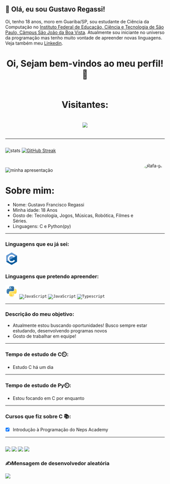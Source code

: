  ## :space_invader: Olá, eu sou Gustavo Regassi!

Oi, tenho 18 anos, moro em Guariba/SP, sou estudante de Ciência da Computação no [Instituto Federal de Educação, Ciência e Tecnologia de São Paulo, Câmpus São João da Boa Vista](https://www.sbv.ifsp.edu.br/). Atualmente sou iniciante no universo da programação mas tenho muito vontade de apreender novas linguagens. Veja também meu [Linkedin](https://www.linkedin.com/in/gustavo-francisco-regassi-1b747725a/).


<h1 align="center"
    <p>
Oi, Sejam bem-vindos ao meu perfil! 👋
<br>
<br>
<p align="center">Visitantes:</p>
<p align="center"><img align="center"src="https://profile-counter.glitch.me/gustavoregassi/count.svg"/></p>
   </p><hr>
   
</h1>

![stats](https://github-readme-stats.vercel.app/api?username=gustavoregassi&show_icons=true&theme=tokyonight)
[![GitHub Streak](http://github-readme-streak-stats.herokuapp.com?user=gustavoregassi&theme=tokyonight)](https://git.io/streak-stats)

<div style="display: inline_block"><br>
<img align="right" alt="Rafa-pic" height="180" style="border-radius:80px;" 
src="https://gist.githubusercontent.com/MedRedha/fd8e2481bde2610c96b9aafde543879c/raw/88624e8d31c4295973dcb7c900dacf0edc0a6d99/coding.gif">
</div>

![minha apresentação](https://img.shields.io/static/v1?label=SOBRE-MIM&message=GITHUB&color=<COLOR>&style=<STYLE>&logo=<LOGO>)

# Sobre mim:
- Nome: Gustavo Francisco Regassi
- Minha idade: 18 Anos
- Gosto de: Tecnologia, Jogos, Músicas, Robótica, Filmes e Séries.
- Linguagens: C e Python(py) 
<hr>

### Linguagens que eu já sei:
<code><img width="40px" src="https://raw.githubusercontent.com/devicons/devicon/master/icons/c/c-original.svg" title = "JavaScript"/></code>

  
### Linguagens que pretendo apreender:
<code><img width="40px" src="https://raw.githubusercontent.com/devicons/devicon/master/icons/python/python-original.svg" title = "Typescript"/></code>
<code><img width="40px" src="https://growiz.com.br/wp-content/uploads/2020/08/kisspng-c-programming-language-logo-microsoft-visual-stud-atlas-portfolio-5b899192d7c600.1628571115357423548838.png" title = "JavaScript"/></code>
<code><img width="40px" src="https://cdn.jsdelivr.net/gh/devicons/devicon/icons/javascript/javascript-original.svg" title = "JavaScript"/></code>
<code><img width="40px" src="https://cdn.jsdelivr.net/gh/devicons/devicon/icons/typescript/typescript-original.svg" title = "Typescript"/></code>
    
</div>
<hr>

### Descrição do meu objetivo:
- Atualmente estou buscando oportunidades! Busco sempre estar estudando, desenvolvendo programas novos
- Gosto de trabalhar em equipe!
<hr>

### Tempo de estudo de C⏲️:
- Estudo C há um dia
<hr>

### Tempo de estudo de Py⏲️:
- Estou focando em C por enquanto
<hr>

### Cursos que fiz sobre C 📚:

- [x] Introdução à Programação do Neps Academy

<hr>


##

<div>
  <a href="https://www.youtube.com/channel/UCxO3fcT6mRctGVSAAOdD4LA" target="_blank"><img src="https://img.shields.io/badge/YouTube-FF0000?style=for-the-badge&logo=youtube&logoColor=white" target="_blank"></a>
  <a href="https://www.instagram.com/gustavo_regassi/" target="_blank"><img src="https://img.shields.io/badge/-Instagram-%23E4405F?style=for-the-badge&logo=instagram&logoColor=white" target="_blank"></a>
  <a href = "mailto:contatogustavofranciscoregassi@gmail.com"><img src="https://img.shields.io/badge/-Gmail-%23333?style=for-the-badge&logo=gmail&logoColor=white" target="_blank"></a>
  <a href="https://www.linkedin.com/in/gustavo-francisco-regassi-1b747725a/" target="_blank"><img src="https://img.shields.io/badge/-LinkedIn-%230077B5?style=for-the-badge&logo=linkedin&logoColor=white" target="_blank"></a> 

</div>


### ✍️Mensagem de desenvolvedor aleatória
![](https://quotes-github-readme.vercel.app/api?type=horizontal&theme=dark)


